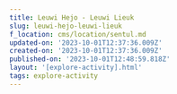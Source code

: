 ```yaml
---
title: Leuwi Hejo - Leuwi Lieuk
slug: leuwi-hejo-leuwi-lieuk
f_location: cms/location/sentul.md
updated-on: '2023-10-01T12:37:36.009Z'
created-on: '2023-10-01T12:37:36.009Z'
published-on: '2023-10-01T12:48:59.818Z'
layout: '[explore-activity].html'
tags: explore-activity
---
```



